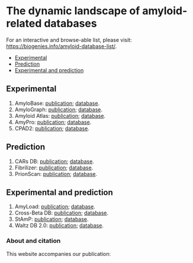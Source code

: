 
<!-- README.md is generated from README.Rmd. Please edit that file -->

# The dynamic landscape of amyloid-related databases

<!-- This curated list collects peer-reviewed machine learning models dedicated to predicting specific properties of peptides.  -->

For an interactive and browse-able list, please visit:
<https://biogenies.info/amyloid-database-list/>.

- [Experimental](#experimental)
- [Prediction](#prediction)
- [Experimental and prediction](#experimental-and-prediction)

## Experimental

1.  AmyloBase: [publication](https://doi.org/10.1038%2Fembor.2011.116);
    [database](http://bioserver2.sbsc.unifi.it/AmyloBase.html).
2.  AmyloGraph: [publication](https://doi.org/10.1093/nar/gkac882);
    [database](http://amylograph.com/).
3.  Amyloid Atlas:
    [publication](https://doi.org/10.1016/j.cell.2021.08.013);
    [database](https://people.mbi.ucla.edu/sawaya/amyloidatlas/).
4.  AmyPro: [publication](https://doi.org/10.1093/nar/gkx950);
    [database](http://amypro.net).
5.  CPAD2: [publication](https://doi.org/10.1080/13506129.2020.1715363);
    [database](https://web.iitm.ac.in/bioinfo2/cpad2/index.html).

## Prediction

1.  CARs DB: [publication](https://doi.org/10.3389/fmolb.2022.882160);
    [database](http://carsdb.ppmclab.com/).
2.  Fibrilizer:
    [publication](http://dx.doi.org/10.1016/j.bpj.2012.12.037);
    [database](https://amyloid.cs.mcgill.ca/database/index.html).
3.  PrionScan: [publication](https://doi.org/10.1186/1471-2164-15-102);
    [database](http://webapps.bifi.es/prionscan).

## Experimental and prediction

1.  AmyLoad:
    [publication](https://doi.org/10.1093/bioinformatics/btv375);
    [database](http://comprec-lin.iiar.pwr.edu.pl/amyload/).
2.  Cross-Beta DB:
    [publication](https://doi.org/10.1101/2024.02.12.579644);
    [database](https://crossbetadb.crbm.cnrs.fr/).
3.  StAmP:
    [publication](https://doi.org/10.1093/bioinformatics/btac126);
    [database](https://stamp.switchlab.org/).
4.  Waltz DB 2.0: [publication](https://doi.org/10.1093/nar/gkz758);
    [database](http://waltzdb.switchlab.org/).

### About and citation

This website accompanies our publication:
